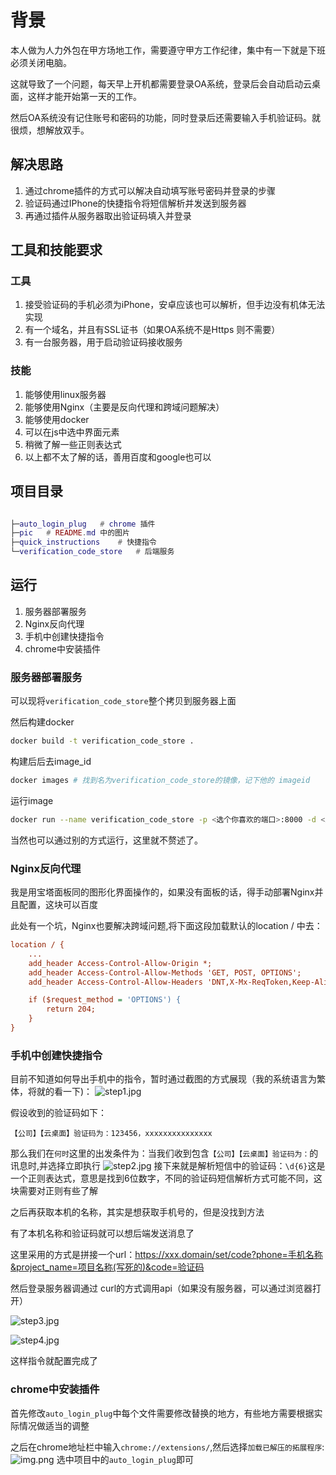 # 背景
本人做为人力外包在甲方场地工作，需要遵守甲方工作纪律，集中有一下就是下班必须关闭电脑。

这就导致了一个问题，每天早上开机都需要登录OA系统，登录后会自动启动云桌面，这样才能开始第一天的工作。

然后OA系统没有记住账号和密码的功能，同时登录后还需要输入手机验证码。就很烦，想解放双手。

## 解决思路

1. 通过chrome插件的方式可以解决自动填写账号密码并登录的步骤
2. 验证码通过IPhone的快捷指令将短信解析并发送到服务器
3. 再通过插件从服务器取出验证码填入并登录

## 工具和技能要求

### 工具
1. 接受验证码的手机必须为iPhone，安卓应该也可以解析，但手边没有机体无法实现
2. 有一个域名，并且有SSL证书（如果OA系统不是Https 则不需要）
3. 有一台服务器，用于启动验证码接收服务

### 技能
1. 能够使用linux服务器
2. 能够使用Nginx（主要是反向代理和跨域问题解决）
3. 能够使用docker
4. 可以在js中选中界面元素
5. 稍微了解一些正则表达式
6. 以上都不太了解的话，善用百度和google也可以

## 项目目录
```lua

├─auto_login_plug   # chrome 插件
├─pic   # README.md 中的图片
├─quick_instructions    # 快捷指令
└─verification_code_store   # 后端服务

```

## 运行
1. 服务器部署服务
2. Nginx反向代理
3. 手机中创建快捷指令
4. chrome中安装插件

### 服务器部署服务
可以现将`verification_code_store`整个拷贝到服务器上面

然后构建docker
```bash
docker build -t verification_code_store .
```
构建后后去image_id
```bash
docker images # 找到名为verification_code_store的镜像，记下他的 imageid
```

运行image
```bash
docker run --name verification_code_store -p <选个你喜欢的端口>:8000 -d <上一步的image_id>
```

当然也可以通过别的方式运行，这里就不赘述了。


### Nginx反向代理
我是用宝塔面板同的图形化界面操作的，如果没有面板的话，得手动部署Nginx并且配置，这块可以百度

此处有一个坑，Nginx也要解决跨域问题,将下面这段加载默认的location / 中去：
```ini
location / { 
    ...
    add_header Access-Control-Allow-Origin *;
    add_header Access-Control-Allow-Methods 'GET, POST, OPTIONS';
    add_header Access-Control-Allow-Headers 'DNT,X-Mx-ReqToken,Keep-Alive,User-Agent,X-Requested-With,If-Modified-Since,Cache-Control,Content-Type,Authorization';

    if ($request_method = 'OPTIONS') {
        return 204;
    }
} 
```

### 手机中创建快捷指令
目前不知道如何导出手机中的指令，暂时通过截图的方式展现（我的系统语言为繁体，将就的看一下)：
![step1.jpg](quick_instructions%2Fstep1.jpg)

假设收到的验证码如下：

`【公司】【云桌面】验证码为：123456，xxxxxxxxxxxxxxx`

那么我们在`何时`这里的出发条件为：当我们收到包含`【公司】【云桌面】验证码为：`的讯息时,并选择立即执行
![step2.jpg](quick_instructions%2Fstep2.jpg)
接下来就是解析短信中的验证码：`\d{6}`这是一个正则表达式，意思是找到6位数字，不同的验证码短信解析方式可能不同，这块需要对正则有些了解

之后再获取本机的名称，其实是想获取手机号的，但是没找到方法

有了本机名称和验证码就可以想后端发送消息了

这里采用的方式是拼接一个url：https://xxx.domain/set/code?phone=手机名称&project_name=项目名称(写死的)&code=验证码

然后登录服务器调通过 curl的方式调用api（如果没有服务器，可以通过浏览器打开）

![step3.jpg](quick_instructions%2Fstep3.jpg)

![step4.jpg](quick_instructions%2Fstep4.jpg)

这样指令就配置完成了

### chrome中安装插件
首先修改`auto_login_plug`中每个文件需要修改替换的地方，有些地方需要根据实际情况做适当的调整

之后在chrome地址栏中输入`chrome://extensions/`,然后选择`加载已解压的拓展程序`:
![img.png](pic%2Fimg.png)
选中项目中的`auto_login_plug`即可